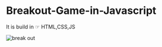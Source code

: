 # Breakout-Game-in-Javascript
It is build in ☞ HTML,CSS,JS

![break out](https://user-images.githubusercontent.com/52570524/92696418-78145180-f367-11ea-83d0-ac9d97060ce0.png)

